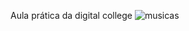 Aula prática da digital college
![musicas](https://github.com/adrieleaquino/lista-com-bootstrap/assets/110426119/609aff6c-a2bd-4ff0-9ee1-a6eb94e184ff)
